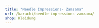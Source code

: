 ```yaml
---
title: "Needle Impressions- Zamzama"
url: /karachi/needle-impressions-zamzama/
shop: Kleidung
---
```


